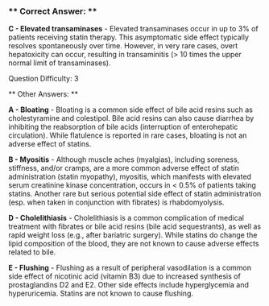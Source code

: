 ### ** Correct Answer: **

**C - Elevated transaminases** - Elevated transaminases occur in up to 3% of patients receiving statin therapy. This asymptomatic side effect typically resolves spontaneously over time. However, in very rare cases, overt hepatoxicity can occur, resulting in transaminitis (> 10 times the upper normal limit of transaminases).

Question Difficulty: 3

** Other Answers: **

**A - Bloating** - Bloating is a common side effect of bile acid resins such as cholestyramine and colestipol. Bile acid resins can also cause diarrhea by inhibiting the reabsorption of bile acids (interruption of enterohepatic circulation). While flatulence is reported in rare cases, bloating is not an adverse effect of statins.

**B - Myositis** - Although muscle aches (myalgias), including soreness, stiffness, and/or cramps, are a more common adverse effect of statin administration (statin myopathy), myositis, which manifests with elevated serum creatinine kinase concentration, occurs in < 0.5% of patients taking statins. Another rare but serious potential side effect of statin administration (esp. when taken in conjunction with fibrates) is rhabdomyolysis.

**D - Cholelithiasis** - Cholelithiasis is a common complication of medical treatment with fibrates or bile acid resins (bile acid sequestrants), as well as rapid weight loss (e.g., after bariatric surgery). While statins do change the lipid composition of the blood, they are not known to cause adverse effects related to bile.

**E - Flushing** - Flushing as a result of peripheral vasodilation is a common side effect of nicotinic acid (vitamin B3) due to increased synthesis of prostaglandins D2 and E2. Other side effects include hyperglycemia and hyperuricemia. Statins are not known to cause flushing.

